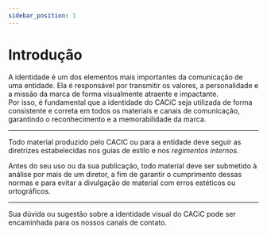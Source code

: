 ```yaml
---
sidebar_position: 1
---
```


# Introdução

A identidade é um dos elementos mais importantes da comunicação de uma entidade. Ela é responsável por transmitir os valores, a personalidade e a missão da marca de forma visualmente atraente e impactante.  
Por isso, é fundamental que a identidade do CACiC seja utilizada de forma consistente e correta em todos os materiais e canais de comunicação, garantindo o reconhecimento e a memorabilidade da marca.

---

Todo material produzido pelo CACIC ou para a entidade deve seguir as diretrizes estabelecidas nos guias de estilo e nos _regimentos internos_.

Antes do seu uso ou da sua publicação, todo material deve ser submetido à análise por mais de um diretor, a fim de garantir o cumprimento dessas normas e para evitar a divulgação de material com erros estéticos ou ortográficos.

---

Sua dúvida ou sugestão sobre a identidade visual do CACiC pode ser encaminhada para os nossos canais de contato.
